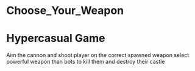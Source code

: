 # Choose_Your_Weapon
# Hypercasual Game
Aim the cannon and shoot player on the correct spawned weapon
select powerful weapon than bots to kill them and destroy their castle
